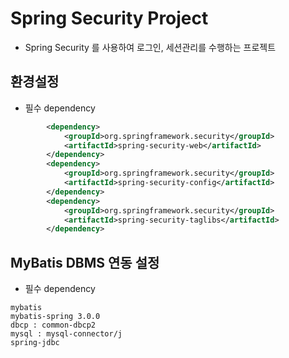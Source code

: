 # Spring Security Project
- Spring Security 를 사용하여 로그인, 세션관리를 수행하는 프로젝트

## 환경설정
- 필수 dependency
```xml
		<dependency>
			<groupId>org.springframework.security</groupId>
			<artifactId>spring-security-web</artifactId>
		</dependency>
		<dependency>
			<groupId>org.springframework.security</groupId>
			<artifactId>spring-security-config</artifactId>
		</dependency>
		<dependency>
			<groupId>org.springframework.security</groupId>
			<artifactId>spring-security-taglibs</artifactId>
		</dependency>
```

## MyBatis DBMS 연동 설정
- 필수 dependency
```
mybatis
mybatis-spring 3.0.0
dbcp : common-dbcp2
mysql : mysql-connector/j
spring-jdbc
```
